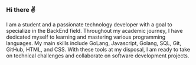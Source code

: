 ### Hi there ✌️

I am a student and a passionate technology developer with a goal to specialize in the BackEnd field. Throughout my academic journey, I have dedicated myself to learning and mastering various programming languages. My main skills include GoLang, Javascript, Golang, SQL, Git, GitHub, HTML, and CSS. With these tools at my disposal, I am ready to take on technical challenges and collaborate on software development projects.
